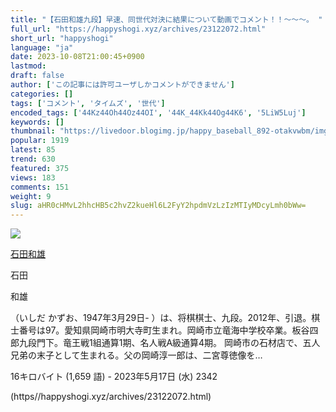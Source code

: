 ```yaml
---
title: "【石田和雄九段】早速、同世代対決に結果について動画でコメント！！～～～。 "
full_url: "https://happyshogi.xyz/archives/23122072.html"
short_url: "happyshogi"
language: "ja"
date: 2023-10-08T21:00:45+0900
lastmod: 
draft: false
author: ['この記事には許可ユーザしかコメントができません']
categories: []
tags: ['コメント', 'タイムズ', '世代']
encoded_tags: ['44Kz44Oh44Oz44OI', '44K_44Kk44Og44K6', '5LiW5Luj']
keywords: []
thumbnail: "https://livedoor.blogimg.jp/happy_baseball_892-otakvwbm/imgs/d/3/d334b1d7.jpg"
popular: 1919
latest: 85
trend: 630
featured: 375
views: 183
comments: 151
weight: 9
slug: aHR0cHMvL2hhcHB5c2hvZ2kueHl6L2FyY2hpdmVzLzIzMTIyMDcyLmh0bWw=
---
```


![](https://livedoor.blogimg.jp/happy_baseball_892-otakvwbm/imgs/d/3/d334b1d7.jpg)

<div><a title='石田和雄' href='https//ja.wikipedia.org/wiki/%E7%9F%B3%E7%94%B0%E5%92%8C%E9%9B%84' target='_blank'><p>石田和雄</p></a> <p class='searchresult'><p>石田</p> <p>和雄</p>（いしだ かずお、1947年3月29日- ）は、将棋棋士、九段。2012年、引退。棋士番号は97。愛知県岡崎市明大寺町生まれ。岡崎市立竜海中学校卒業。板谷四郎九段門下。竜王戦1組通算1期、名人戦A級通算4期。 岡崎市の石材店で、五人兄弟の末子として生まれる。父の岡崎淳一郎は、二宮尊徳像を…</p> <p class='mw-search-result-data'>16キロバイト (1,659 語) - 2023年5月17日 (水) 2342</p></div>

(https//happyshogi.xyz/archives/23122072.html)
